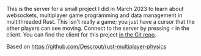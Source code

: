 This is the server for a small project I did in March 2023 to learn about websockets, multiplayer game programming and data management in multithreaded Rust. This isn't really a game; you just have a cursor that the other players can see moving. Connect to the server by pressing `r` in the client.
You can find the client for this project [in the Git repo]("https://github.com/MaikoVDV/websocket-rust-client").

Based on https://github.com/Descrout/rust-multiplayer-physics